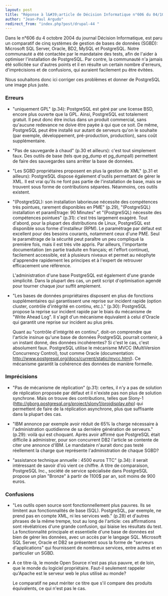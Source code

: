 ```yaml
---
layout: post
title: "Réponse à l&#39;article de Décision Informatique n°606 du 04/10/2004"
author: "Jean-Paul Argudo"
redirect_from: "index.php?post/drupal-44 "
---
```




<p>

Dans le n°606 du 4 octobre 2004 du journal Décision Informatique, est paru un comparatif de cinq systèmes de gestion de bases de données (SGBD): Microsoft SQL Server, Oracle, BD2, MySQL et PostgreSQL. Notre communauté a été contactée par le mandataire des tests, afin de l'aider à optimiser l'installation de PostgreSQL. Par contre, la communauté n'a jamais été sollicitée sur d'autres points et il en résulte un certain nombre d'erreurs, d'imprécisions et de confusions, qui auraient facilement pu être évitées.

</p>

<p>

Nous souhaitons donc ici corriger ces problèmes et donner de PostgreSQL une image plus juste.

</p>

<h3>Erreurs</h3>

<ul>

<li>

"uniquement GPL" (p.34): PostgreSQL est géré par une license BSD, encore plus ouverte que la GPL. Ainsi, PostgreSQL est totalement gratuit. Il peut donc être inclus dans un produit commercial, sans qu'aucune redevance ne doive être payée à qui que ce soit. De même, PostgreSQL peut être installé sur autant de serveurs qu'on le souhaite (par exemple, développement, pré-production, production), sans coût supplémentaire.

</li>

<li>

"Pas de sauvegarde à chaud" (p.30 et ailleurs): c'est tout simplement faux. Des outils de base (tels que pg_dump et pg_dumpall) permettent de faire des sauvegardes sans arrêter la base de données.

</li>

<li>

"Les SGBD propriétaires proposent en plus la gestion de XML" (p.31 et ailleurs): PostgreSQL dispose également d'outils permettant de gérer le XML. Il est vrai qu'ils ne font pas partie de l'installation de base, mais se trouvent sous forme de contributions séparées. Néanmoins, ces outils existent.

</li>

<li>

"(PostgreSQL): son installation laborieuse nécessite des compétences très pointues, rarement disponibles en PME" (p.29), "(PostgreSQL) installation et paramÈtrage: 90 Minutes" et "(PostgreSQL) nécessite des compétences pointues" (p.31): c'est très largement exagéré. Tout d'abord, pour la plupart des distributions de Linux, PostgreSQL est disponible sous forme d'installeur (RPM). Le paramétrage par défaut est excellent pour des besoins courants, notamment ceux d'une PME. Seul le paramétrage de la sécurité peut paraître un peu compliqué la première fois, mais il est très vite appris. Par ailleurs, l'importante documentation (en partie traduite en français; et l'effort continue), facilement accessible, est à plusieurs niveaux et permet au néophyte d'apprendre rapidement les principes et à l'expert de retrouver efficacement une référence.<br />

L'administration d'une base PostgreSQL est également d'une grande simplicité. Dans la plupart des cas, un petit script d'optimisation agendé pour tourner chaque jour suffit amplement.

</li>

<li>

"Les bases de données propriétaires disposent en plus de fonctions supplémentaires qui garantissent une reprise sur incident rapide (option cluster, contrôle d'intégrité en continu, etc.)." (p.30): PostgreSQL propose la reprise sur incident rapide par le biais du mécanisme de "Write Ahead Log". Il s'agit d'un mécanisme équivalent à celui d'Oracle qui garantit une reprise sur incident au plus près.

Quant au "contrôle d'intégrité en continu", doit-on comprendre que l'article insinue qu'une base de données PostgreSQL pourrait contenir, à un instant donné, des données incohérentes? Si c'est le cas, c'est absolument faux. PostgreSQL utilise le mécanisme MVCC (MultiVersion Concurrency Control), tout comme Oracle (documentation: <a href="http://www.postgresql.org/docs/current/static/mvcc.html">http://www.postgresql.org/docs/current/static/mvcc.html</a>). Ce mécanisme garantit la cohérence des données de manière formelle.

</li>

</ul>

<h3>Imprécisions</h3>

<ul>

<li>"Pas de mécanisme de réplication" (p.31): certes, il n'y a pas de solution de réplication proposée par défaut et il n'existe pas non plus de solution synchrone. Mais on trouve des contributions, telles que Slony-1 (<a href="http://gborg.postgresql.org/project/slony1/projdisplay.php">http://gborg.postgresql.org/project/slony1/projdisplay.php</a>) qui permettent de faire de la réplication asynchrone, plus que suffisante dans la plupart des cas.

</li>

<li>

"IBM annonce par exemple avoir réduit de 65% la charge nécessaire à l'administration quotidienne de sa dernière génération de serveurs." (p.29): voilà qui est choquant. Après avoir affirmé que PostgreSQL était difficile à administrer, pour son concurrent DB2 l'article se contente de citer une annonce d'IBM. Le mandataire n'aurait donc pas testé réellement la charge que représente l'administration de chaque SGBD?

</li>

<li>

"assistance technique annuelle : 4500 euros TTC" (p.34): il serait intéressant de savoir d'où vient ce chiffre. A titre de comparaison, PostgreSQL Inc., société de service spécialisée dans PostgreSQL propose un plan "Bronze" à partir de 1100$ par an, soit moins de 900 euros.

</li>

</ul>

<h3>Confusions</h3>

<ul>

<li>

"Les outils open source sont fonctionnellement plus pauvres. Ils se limitent aux fonctionnalités de base (SQL). PostgreSQL, par exemple, ne prend pas en compte XML, ni les services web." (p.28) et d'autres phrases de la même trempe, tout au long de l'article: ces affirmations sont révélatrices d'une grande confusion, qui biaise les résultats du test. La fonctionnalité principale et essentielle d'une base de données est bien de gérer les données, avec un accès par le langage SQL. Microsoft SQL Server, Oracle et DB2 se présentent sous la forme de "serveurs d'applications" qui fournissent de nombreux services, entre autres et en particulier un SGBD.

</li>

<li>

A ce titre-là, le monde Open Source n'est pas plus pauvre, et de loin, que le monde du logiciel propriétaire. Faut-il seulement rappeler qu'Apache est le serveur web le plus utilisé au monde?

Le comparatif ne peut mériter ce titre que s'il compare des produits équivalents, ce qui n'est pas le cas.

</li>

</ul>